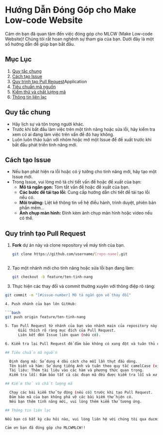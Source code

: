 # Hướng Dẫn Đóng Góp cho Make Low-code Website

Cảm ơn bạn đã quan tâm đến việc đóng góp cho MLCW (Make Low-code Website)! Chúng tôi rất hoan nghênh sự tham gia của bạn. Dưới đây là một số hướng dẫn để giúp bạn bắt đầu.

## Mục Lục

1. [Quy tắc chung](#quy-tắc-chung)
2. [Cách tạo Issue](#cách-tạo-issue)
3. [Quy trình tạo Pull Request](#quy-trình-tạo-pull-request)Application
4. [Tiêu chuẩn mã nguồn](#tiêu-chuẩn-mã-nguồn)
5. [Kiểm thử và chất lượng mã](#kiểm-thử-và-chất-lượng-mã)
6. [Thông tin liên lạc](#thông-tin-liên-lạc)

## Quy tắc chung

- Hãy lịch sự và tôn trọng người khác.
- Trước khi bắt đầu làm việc trên một tính năng hoặc sửa lỗi, hãy kiểm tra xem có ai đang làm việc trên vấn đề đó hay không.
- Luôn luôn thảo luận với nhóm hoặc mở một Issue để đề xuất trước khi bắt đầu phát triển tính năng mới.

## Cách tạo Issue

- Nếu bạn phát hiện ra lỗi hoặc có ý tưởng cho tính năng mới, hãy tạo một Issue mới.
- Trong Issue, vui lòng mô tả chi tiết vấn đề hoặc đề xuất của bạn:
  - **Mô tả ngắn gọn:** Tóm tắt vấn đề hoặc đề xuất của bạn.
  - **Các bước để tái tạo lỗi:** Cung cấp hướng dẫn chi tiết để tái tạo lỗi nếu có.
  - **Môi trường:** Liệt kê thông tin về hệ điều hành, trình duyệt, phiên bản phần mềm...
  - **Ảnh chụp màn hình:** Đính kèm ảnh chụp màn hình hoặc video nếu có thể.

## Quy trình tạo Pull Request

1. **Fork** dự án này và clone repository về máy tính của bạn.
   
   ```bash
   git clone https://github.com/username/[repo-name].git
 
2. Tạo một nhánh mới cho tính năng hoặc sửa lỗi bạn đang làm:
   
   ```bash
   git checkout -b feature/ten-tinh-nang


3. Thực hiện các thay đổi và commit thường xuyên với thông điệp rõ ràng:

  ```bash
  git commit -m "[#issue-number] Mô tả ngắn gọn về thay đổi"

4. Push nhánh của bạn lên GitHub:

  ```bash
  git push origin feature/ten-tinh-nang

5. Tạo Pull Request từ nhánh của bạn vào nhánh main của repository này:
        Giải thích rõ ràng mục đích của Pull Request.
        Liên kết đến Issue liên quan (nếu có).

6. Kiểm tra lại Pull Request để đảm bảo không có xung đột và tuân thủ các tiêu chuẩn mã nguồn.

## Tiêu chuẩn mã nguồn

    Định dạng mã: Sử dụng 4 dấu cách cho mỗi lần thụt đầu dòng.
    Tên biến và hàm: Sử dụng tiếng Anh và tuân theo quy tắc camelCase (ví dụ: myFunctionName).
    Tài liệu: Thêm tài liệu vào các hàm và phương thức quan trọng.
    Kiểm tra lỗi: Đảm bảo tất cả các đoạn mã đều được kiểm tra lỗi và xử lý ngoại lệ.

## Kiểm thử và chất lượng mã

    Chạy các bài kiểm thử tự động (nếu có) trước khi tạo Pull Request.
    Đảm bảo mã của bạn không phá vỡ các bài kiểm thử hiện có.
    Nếu bạn thêm tính năng mới, vui lòng thêm kiểm thử tương ứng.

## Thông tin liên lạc

Nếu bạn có bất kỳ câu hỏi nào, vui lòng liên hệ với chúng tôi qua ducminhhoangkhmt2@gmail.com hoặc tham gia vào kênh [Discord/Slack] của chúng tôi.

Cảm ơn bạn đã đóng góp cho MLCWMLCW!!
